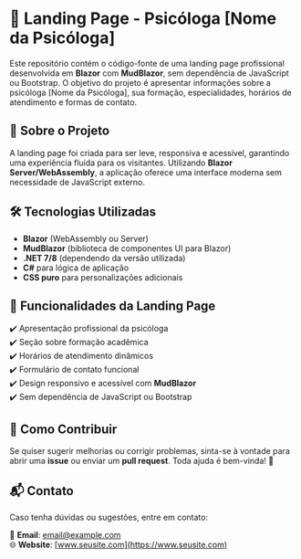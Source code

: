 # 🌿 Landing Page - Psicóloga [Nome da Psicóloga]

Este repositório contém o código-fonte de uma landing page profissional desenvolvida em **Blazor** com **MudBlazor**, sem dependência de JavaScript ou Bootstrap. O objetivo do projeto é apresentar informações sobre a psicóloga [Nome da Psicóloga], sua formação, especialidades, horários de atendimento e formas de contato.

## 📌 Sobre o Projeto

A landing page foi criada para ser leve, responsiva e acessível, garantindo uma experiência fluida para os visitantes. Utilizando **Blazor Server/WebAssembly**, a aplicação oferece uma interface moderna sem necessidade de JavaScript externo.

## 🛠 Tecnologias Utilizadas

- **Blazor** (WebAssembly ou Server)
- **MudBlazor** (biblioteca de componentes UI para Blazor)
- **.NET 7/8** (dependendo da versão utilizada)
- **C#** para lógica de aplicação
- **CSS puro** para personalizações adicionais

## 🎨 Funcionalidades da Landing Page

✔️ Apresentação profissional da psicóloga  
✔️ Seção sobre formação acadêmica  
✔️ Horários de atendimento dinâmicos  
✔️ Formulário de contato funcional  
✔️ Design responsivo e acessível com **MudBlazor**  
✔️ Sem dependência de JavaScript ou Bootstrap  

## 📝 Como Contribuir

Se quiser sugerir melhorias ou corrigir problemas, sinta-se à vontade para abrir uma **issue** ou enviar um **pull request**. Toda ajuda é bem-vinda! 🚀

## 📬 Contato

Caso tenha dúvidas ou sugestões, entre em contato:

📧 **Email**: [email@example.com](mailto:email@example.com)  
🌐 **Website**: [www.seusite.com](https://www.seusite.com)  
